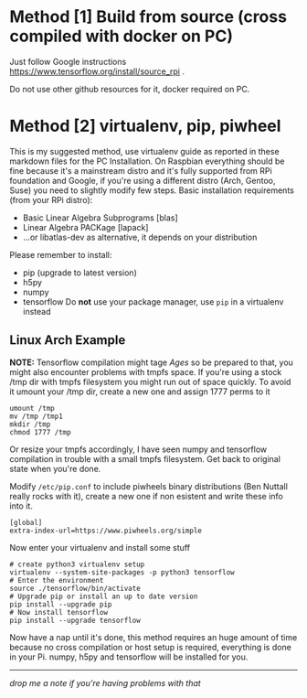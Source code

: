 # Method [1] Build from source (cross compiled with docker on PC)
Just follow Google instructions https://www.tensorflow.org/install/source_rpi .

Do not use other github resources for it, docker required on PC.


# Method [2] virtualenv, pip, piwheel
This is my suggested method, use virtualenv guide as reported in these markdown files for the PC Installation.
On Raspbian everything should be fine because it's a mainstream distro and it's fully supported from RPi foundation and
Google, if you're using a different distro (Arch, Gentoo, Suse) you need to slightly modify few steps.
Basic installation requirements (from your RPi distro):
- Basic Linear Algebra Subprograms [blas]
- Linear Algebra PACKage [lapack]
- ...or libatlas-dev as alternative, it depends on your distribution

Please remember to install:
- pip (upgrade to latest version)
- h5py
- numpy
- tensorflow
Do **not** use your package manager, use `pip` in a virtualenv instead

## Linux Arch Example
**NOTE:** Tensorflow compilation might tage _Ages_ so be prepared to that, you might also encounter problems with tmpfs
space. If you're using a stock /tmp dir with tmpfs filesystem you might run out of space quickly. To avoid it umount your
/tmp dir, create a new one and assign 1777 perms to it
```
umount /tmp
mv /tmp /tmp1
mkdir /tmp
chmod 1777 /tmp
```
Or resize your tmpfs accordingly, I have seen numpy and tensorflow compilation in trouble with a small tmpfs filesystem.
Get back to original state when you're done.


Modify `/etc/pip.conf` to include piwheels binary distributions (Ben Nuttall really rocks with it), create a new one if
non esistent and write these info into it.
```
[global]
extra-index-url=https://www.piwheels.org/simple
```
Now enter your virtualenv and install some stuff
```
# create python3 virtualenv setup
virtualenv --system-site-packages -p python3 tensorflow
# Enter the environment
source ./tensorflow/bin/activate
# Upgrade pip or install an up to date version
pip install --upgrade pip
# Now install tensorflow
pip install --upgrade tensorflow
```
Now have a nap until it's done, this method requires an huge amount of time because no cross compilation or host setup
is required, everything is done in your Pi.
numpy, h5py and tensorflow will be installed for you.


---
_drop me a note if you're having problems with that_
